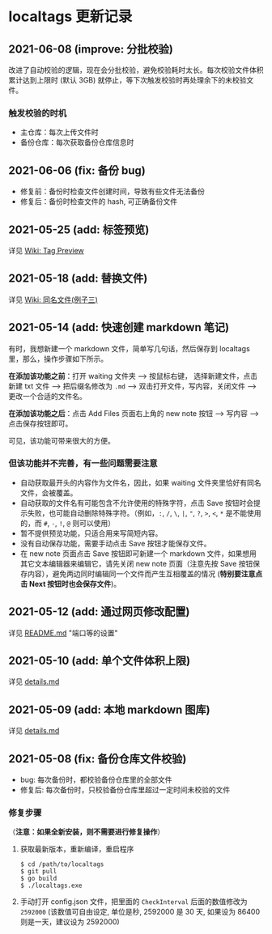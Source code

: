 # localtags 更新记录

## 2021-06-08 (improve: 分批校验)

改进了自动校验的逻辑，现在会分批校验，避免校验耗时太长。每次校验文件体积累计达到上限时 (默认 3GB) 就停止，等下次触发校验时再处理余下的未校验文件。

### 触发校验的时机

- 主仓库：每次上传文件时
- 备份仓库：每次获取备份仓库信息时

## 2021-06-06 (fix: 备份 bug)

- 修复前：备份时检查文件创建时间，导致有些文件无法备份
- 修复后：备份时检查文件的 hash, 可正确备份文件

## 2021-05-25 (add: 标签预览)

详见 [Wiki: Tag Preview](https://github.com/ahui2016/localtags/wiki/Tag-Preview-(update:-2021-05-25))

## 2021-05-18 (add: 替换文件)

详见 [Wiki: 同名文件(例子三)](https://github.com/ahui2016/localtags/wiki/Same-Name-Files)

## 2021-05-14 (add: 快速创建 markdown 笔记)

有时，我想新建一个 markdown 文件，简单写几句话，然后保存到 localtags 里，那么，操作步骤如下所示。

**在添加该功能之前**：打开 waiting 文件夹 --> 按鼠标右键， 选择新建文件，点击新建 txt 文件 --> 把后缀名修改为 `.md` --> 双击打开文件，写内容，关闭文件 --> 更改一个合适的文件名。

**在添加该功能之后**：点击 Add Files 页面右上角的 new note 按钮 --> 写内容 --> 点击保存按钮即可。

可见，该功能可带来很大的方便。

### 但该功能并不完善，有一些问题需要注意

- 自动获取最开头的内容作为文件名，因此，如果 waiting 文件夹里恰好有同名文件，会被覆盖。
- 自动获取的文件名有可能包含不允许使用的特殊字符，点击 Save 按钮时会提示失败，也可能自动删除特殊字符。（例如，`:`, `/`, `\`, `|`, `"`, `?`, `>`, `<`, `*` 是不能使用的，而 `#`, `-`, `!`, `@` 则可以使用）
- 暂不提供预览功能，只适合用来写简短内容。
- 没有自动保存功能，需要手动点击 Save 按钮才能保存文件。
- 在 new note 页面点击 Save 按钮即可新建一个 markdown 文件，如果想用其它文本编辑器来编辑它，请先关闭 new note 页面（注意先按 Save 按钮保存内容），避免两边同时编辑同一个文件而产生互相覆盖的情况 (**特别要注意点击 Next 按钮时也会保存文件**)。

## 2021-05-12 (add: 通过网页修改配置)

详见 [README.md](../README.md) "端口等的设置"

## 2021-05-10 (add: 单个文件体积上限)

详见 [details.md](./docs/details.md)

## 2021-05-09 (add: 本地 markdown 图库) 

详见 [details.md](./docs/details.md)

## 2021-05-08 (fix: 备份仓库文件校验)

- bug: 每次备份时，都校验备份仓库里的全部文件
- 修复后: 每次备份时，只校验备份仓库里超过一定时间未校验的文件

### 修复步骤

（**注意：如果全新安装，则不需要进行修复操作**）

1. 获取最新版本，重新编译，重启程序
   ```
   $ cd /path/to/localtags
   $ git pull
   $ go build
   $ ./localtags.exe
   ```
2. 手动打开 config.json 文件，把里面的 `CheckInterval` 后面的数值修改为 `2592000` (该数值可自由设定, 单位是秒, 2592000 是 30 天, 如果设为 86400 则是一天，建议设为 2592000)
